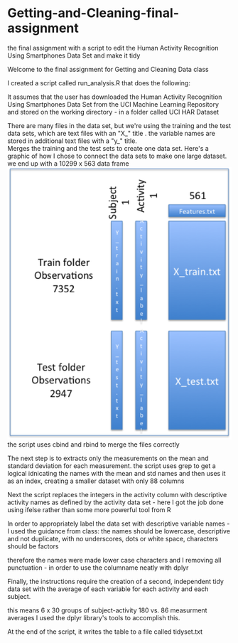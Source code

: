# Getting-and-Cleaning-final-assignment
the final assignment with a script to edit the Human Activity Recognition Using Smartphones Data Set and make it tidy

Welcome to the final assignment for Getting and Cleaning Data class


I created a script called run_analysis.R that does the following:

It assumes that the user has downloaded the Human Activity Recognition Using Smartphones Data Set from the UCI Machine Learning Repository and stored on the working directory - in a folder called UCI HAR Dataset

There are many files in the data set, but we're using the training and the test data sets, which are text files with an "X_" title .  the variable names are stored in additional text files with a "y_" title.  
Merges the training and the test sets to create one data set.
Here's a graphic of how I chose to connect the data sets to make one large dataset.
 we end up with a 10299 x 563 data frame
![My Figure](figure1.png)
the script uses cbind and rbind to merge the files correctly

The next step is to extracts only the measurements on the mean and standard deviation for each measurement.
the script uses grep to get a logical idnicating the names with the mean and std names and then uses it as an index, creating a smaller dataset with only 88 columns

Next the script replaces the integers in the activity column with descriptive activity names as defined by the activity data set - here I got the job done using 
ifelse rather than some more powerful tool from R

In order to appropriately label the data set with descriptive variable names - I used the guidance from class: the names should be lowercase, descriptive and not duplicate, with no underscores, dots or white space, characters should be factors 
 
therefore the names were made lower case characters 
and I removing all punctuation - in order to use the columname neatly with dplyr

Finally, the instructions require the creation of a second, independent tidy data set with the average of each variable for each activity and each subject.

this means 6 x 30 groups of subject-activity 180 vs. 86 measurment averages
I used the dplyr library's tools to accomplish this.

At the end of the script, it writes the table to a file called tidyset.txt
